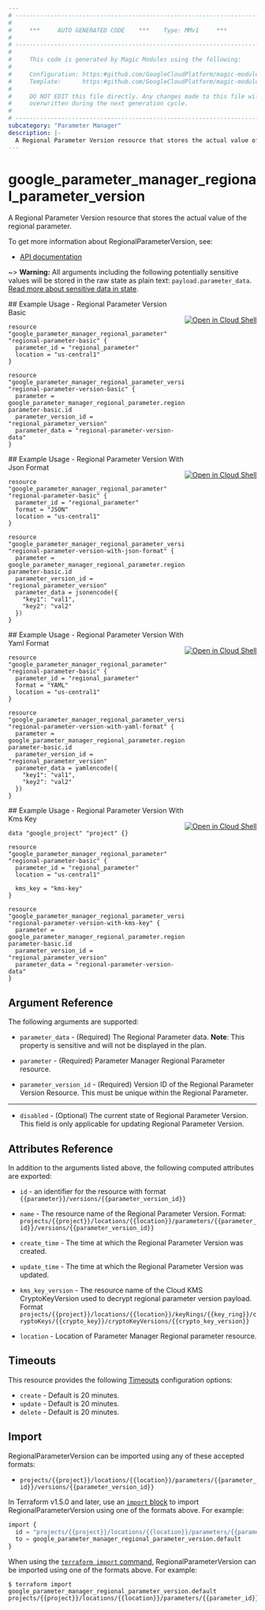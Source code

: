 ```yaml
---
# ----------------------------------------------------------------------------
#
#     ***     AUTO GENERATED CODE    ***    Type: MMv1     ***
#
# ----------------------------------------------------------------------------
#
#     This code is generated by Magic Modules using the following:
#
#     Configuration: https:#github.com/GoogleCloudPlatform/magic-modules/tree/main/mmv1/products/parametermanagerregional/RegionalParameterVersion.yaml
#     Template:      https:#github.com/GoogleCloudPlatform/magic-modules/tree/main/mmv1/templates/terraform/resource.html.markdown.tmpl
#
#     DO NOT EDIT this file directly. Any changes made to this file will be
#     overwritten during the next generation cycle.
#
# ----------------------------------------------------------------------------
subcategory: "Parameter Manager"
description: |-
  A Regional Parameter Version resource that stores the actual value of the regional parameter.
---
```


# google_parameter_manager_regional_parameter_version

A Regional Parameter Version resource that stores the actual value of the regional parameter.


To get more information about RegionalParameterVersion, see:

* [API documentation](https://cloud.google.com/secret-manager/parameter-manager/docs/reference/rest/v1/projects.locations.parameters.versions)

~> **Warning:** All arguments including the following potentially sensitive
values will be stored in the raw state as plain text: `payload.parameter_data`.
[Read more about sensitive data in state](https://www.terraform.io/language/state/sensitive-data).

<div class = "oics-button" style="float: right; margin: 0 0 -15px">
  <a href="https://console.cloud.google.com/cloudshell/open?cloudshell_git_repo=https%3A%2F%2Fgithub.com%2Fterraform-google-modules%2Fdocs-examples.git&cloudshell_image=gcr.io%2Fcloudshell-images%2Fcloudshell%3Alatest&cloudshell_print=.%2Fmotd&cloudshell_tutorial=.%2Ftutorial.md&cloudshell_working_dir=regional_parameter_version_basic&open_in_editor=main.tf" target="_blank">
    <img alt="Open in Cloud Shell" src="//gstatic.com/cloudssh/images/open-btn.svg" style="max-height: 44px; margin: 32px auto; max-width: 100%;">
  </a>
</div>
## Example Usage - Regional Parameter Version Basic


```hcl
resource "google_parameter_manager_regional_parameter" "regional-parameter-basic" {
  parameter_id = "regional_parameter"
  location = "us-central1"
}

resource "google_parameter_manager_regional_parameter_version" "regional-parameter-version-basic" {
  parameter = google_parameter_manager_regional_parameter.regional-parameter-basic.id
  parameter_version_id = "regional_parameter_version"
  parameter_data = "regional-parameter-version-data"
}
```
<div class = "oics-button" style="float: right; margin: 0 0 -15px">
  <a href="https://console.cloud.google.com/cloudshell/open?cloudshell_git_repo=https%3A%2F%2Fgithub.com%2Fterraform-google-modules%2Fdocs-examples.git&cloudshell_image=gcr.io%2Fcloudshell-images%2Fcloudshell%3Alatest&cloudshell_print=.%2Fmotd&cloudshell_tutorial=.%2Ftutorial.md&cloudshell_working_dir=regional_parameter_version_with_json_format&open_in_editor=main.tf" target="_blank">
    <img alt="Open in Cloud Shell" src="//gstatic.com/cloudssh/images/open-btn.svg" style="max-height: 44px; margin: 32px auto; max-width: 100%;">
  </a>
</div>
## Example Usage - Regional Parameter Version With Json Format


```hcl
resource "google_parameter_manager_regional_parameter" "regional-parameter-basic" {
  parameter_id = "regional_parameter"
  format = "JSON"
  location = "us-central1"
}

resource "google_parameter_manager_regional_parameter_version" "regional-parameter-version-with-json-format" {
  parameter = google_parameter_manager_regional_parameter.regional-parameter-basic.id
  parameter_version_id = "regional_parameter_version"
  parameter_data = jsonencode({
    "key1": "val1",
    "key2": "val2"
  })
}
```
<div class = "oics-button" style="float: right; margin: 0 0 -15px">
  <a href="https://console.cloud.google.com/cloudshell/open?cloudshell_git_repo=https%3A%2F%2Fgithub.com%2Fterraform-google-modules%2Fdocs-examples.git&cloudshell_image=gcr.io%2Fcloudshell-images%2Fcloudshell%3Alatest&cloudshell_print=.%2Fmotd&cloudshell_tutorial=.%2Ftutorial.md&cloudshell_working_dir=regional_parameter_version_with_yaml_format&open_in_editor=main.tf" target="_blank">
    <img alt="Open in Cloud Shell" src="//gstatic.com/cloudssh/images/open-btn.svg" style="max-height: 44px; margin: 32px auto; max-width: 100%;">
  </a>
</div>
## Example Usage - Regional Parameter Version With Yaml Format


```hcl
resource "google_parameter_manager_regional_parameter" "regional-parameter-basic" {
  parameter_id = "regional_parameter"
  format = "YAML"
  location = "us-central1"
}

resource "google_parameter_manager_regional_parameter_version" "regional-parameter-version-with-yaml-format" {
  parameter = google_parameter_manager_regional_parameter.regional-parameter-basic.id
  parameter_version_id = "regional_parameter_version"
  parameter_data = yamlencode({
    "key1": "val1",
    "key2": "val2"
  })
}
```
<div class = "oics-button" style="float: right; margin: 0 0 -15px">
  <a href="https://console.cloud.google.com/cloudshell/open?cloudshell_git_repo=https%3A%2F%2Fgithub.com%2Fterraform-google-modules%2Fdocs-examples.git&cloudshell_image=gcr.io%2Fcloudshell-images%2Fcloudshell%3Alatest&cloudshell_print=.%2Fmotd&cloudshell_tutorial=.%2Ftutorial.md&cloudshell_working_dir=regional_parameter_version_with_kms_key&open_in_editor=main.tf" target="_blank">
    <img alt="Open in Cloud Shell" src="//gstatic.com/cloudssh/images/open-btn.svg" style="max-height: 44px; margin: 32px auto; max-width: 100%;">
  </a>
</div>
## Example Usage - Regional Parameter Version With Kms Key


```hcl
data "google_project" "project" {}

resource "google_parameter_manager_regional_parameter" "regional-parameter-basic" {
  parameter_id = "regional_parameter"
  location = "us-central1"

  kms_key = "kms-key"
}

resource "google_parameter_manager_regional_parameter_version" "regional-parameter-version-with-kms-key" {
  parameter = google_parameter_manager_regional_parameter.regional-parameter-basic.id
  parameter_version_id = "regional_parameter_version"
  parameter_data = "regional-parameter-version-data"
}
```

## Argument Reference

The following arguments are supported:


* `parameter_data` -
  (Required)
  The Regional Parameter data.
  **Note**: This property is sensitive and will not be displayed in the plan.

* `parameter` -
  (Required)
  Parameter Manager Regional Parameter resource.

* `parameter_version_id` -
  (Required)
  Version ID of the Regional Parameter Version Resource. This must be unique within the Regional Parameter.


- - -


* `disabled` -
  (Optional)
  The current state of Regional Parameter Version. This field is only applicable for updating Regional Parameter Version.


## Attributes Reference

In addition to the arguments listed above, the following computed attributes are exported:

* `id` - an identifier for the resource with format `{{parameter}}/versions/{{parameter_version_id}}`

* `name` -
  The resource name of the Regional Parameter Version. Format:
  `projects/{{project}}/locations/{{location}}/parameters/{{parameter_id}}/versions/{{parameter_version_id}}`

* `create_time` -
  The time at which the Regional Parameter Version was created.

* `update_time` -
  The time at which the Regional Parameter Version was updated.

* `kms_key_version` -
  The resource name of the Cloud KMS CryptoKeyVersion used to decrypt regional parameter version payload. Format
  `projects/{{project}}/locations/{{location}}/keyRings/{{key_ring}}/cryptoKeys/{{crypto_key}}/cryptoKeyVersions/{{crypto_key_version}}`

* `location` -
  Location of Parameter Manager Regional parameter resource.


## Timeouts

This resource provides the following
[Timeouts](https://developer.hashicorp.com/terraform/plugin/sdkv2/resources/retries-and-customizable-timeouts) configuration options:

- `create` - Default is 20 minutes.
- `update` - Default is 20 minutes.
- `delete` - Default is 20 minutes.

## Import


RegionalParameterVersion can be imported using any of these accepted formats:

* `projects/{{project}}/locations/{{location}}/parameters/{{parameter_id}}/versions/{{parameter_version_id}}`


In Terraform v1.5.0 and later, use an [`import` block](https://developer.hashicorp.com/terraform/language/import) to import RegionalParameterVersion using one of the formats above. For example:

```tf
import {
  id = "projects/{{project}}/locations/{{location}}/parameters/{{parameter_id}}/versions/{{parameter_version_id}}"
  to = google_parameter_manager_regional_parameter_version.default
}
```

When using the [`terraform import` command](https://developer.hashicorp.com/terraform/cli/commands/import), RegionalParameterVersion can be imported using one of the formats above. For example:

```
$ terraform import google_parameter_manager_regional_parameter_version.default projects/{{project}}/locations/{{location}}/parameters/{{parameter_id}}/versions/{{parameter_version_id}}
```

